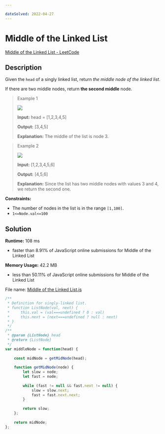 ```yaml
---

dateSolved: 2022-04-27
---
```


# Middle of the Linked List

[Middle of the Linked List - LeetCode](https://leetcode.com/problems/middle-of-the-linked-list/)

## Description

Given the `head` of a singly linked list, return _the middle node of the linked list_.

If there are two middle nodes, return **the second middle** node.

> Example 1
>
> ![](https://assets.leetcode.com/uploads/2021/07/23/lc-midlist1.jpg)
>
> **Input:** head = [1,2,3,4,5]
>
> **Output:** [3,4,5]
>
> **Explanation:** The middle of the list is node 3.

> Example 2
>
> ![](https://assets.leetcode.com/uploads/2021/07/23/lc-midlist2.jpg)
>
> **Input:** [1,2,3,4,5,6]
>
> **Output:** [4,5,6]
>
> **Explanation:** Since the list has two middle nodes with values 3 and 4, we return the second one.

**Constraints:**

- The number of nodes in the list is in the range `[1,100]`.
- `1<=Node.val<=100`

## Solution

**Runtime:** 108 ms
- faster than 8.91% of JavaScript online submissions for Middle of the Linked List

**Memory Usage:** 42.2 MB
- less than 50.11% of JavaScript online submissions for Middle of the Linked List

File name: [Middle of the Linked List.js](https://github.com/kmalcaba/LeetCode-Practice/blob/main/Middle%20of%20the%20Linked%20List.js)

```js
/**
 * Definition for singly-linked list.
 * function ListNode(val, next) {
 *     this.val = (val===undefined ? 0 : val)
 *     this.next = (next===undefined ? null : next)
 * }
 */
/**
 * @param {ListNode} head
 * @return {ListNode}
 */
var middleNode = function(head) {
    
    const midNode = getMidNode(head);
    
    function getMidNode(node) {
        let slow = node;
        let fast = node;
        
        while (fast != null && fast.next != null) {
            slow = slow.next;
            fast = fast.next.next;
        }
        
        return slow;
    };
    
    return midNode;
};
```

